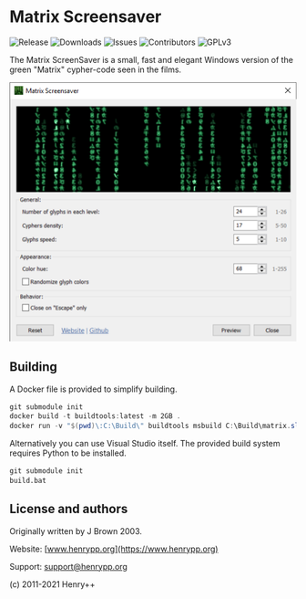 # Matrix Screensaver

![Release](https://img.shields.io/github/v/release/thumperward/matrix)
![Downloads](https://img.shields.io/github/downloads/thumperward/matrix/latest/total)
![Issues](https://img.shields.io/github/issues/thumperward/matrix)
![Contributors](https://img.shields.io/github/contributors/thumperward/matrix)
![GPLv3](https://img.shields.io/github/license/thumperward/matrix)

The Matrix ScreenSaver is a small, fast and elegant Windows version of the
green "Matrix" cypher-code seen in the films.

![Screenshot](assets/matrix.png)

## Building

A Docker file is provided to simplify building.

```powershell
git submodule init
docker build -t buildtools:latest -m 2GB .
docker run -v "$(pwd)\:C:\Build\" buildtools msbuild C:\Build\matrix.sln /property:Configuration=Release
```

Alternatively you can use Visual Studio itself. The provided build system
requires Python to be installed.

```cmd
git submodule init
build.bat
```

## License and authors

Originally written by J Brown 2003.

Website: [www.henrypp.org](https://www.henrypp.org)

Support: support@henrypp.org

(c) 2011-2021 Henry++
